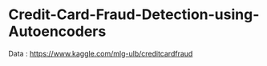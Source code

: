 # Credit-Card-Fraud-Detection-using-Autoencoders



Data : https://www.kaggle.com/mlg-ulb/creditcardfraud
